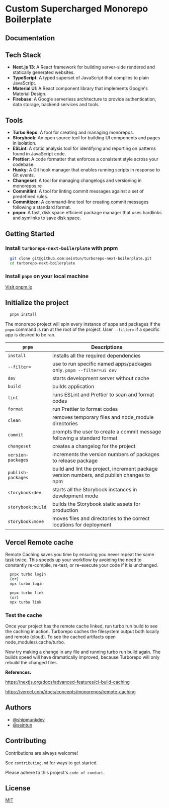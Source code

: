 # Custom Supercharged Monorepo Boilerplate

## Documentation

## Tech Stack

- **Next.js 13**: A React framework for building server-side rendered and statically generated websites.
- **TypeScript**: A typed superset of JavaScript that compiles to plain JavaScript.
- **Material UI**: A React component library that implements Google's Material Design.
- **Firebase**: A Google serverless architecture to provide authentication, data storage, backend services and tools.

## Tools

- **Turbo Repo**: A tool for creating and managing monorepos.
- **Storybook**: An open source tool for building UI components and pages in isolation.
- **ESLint**: A static analysis tool for identifying and reporting on patterns found in JavaScript code.
- **Prettier**: A code formatter that enforces a consistent style across your codebase.
- **Husky**: A Git hook manager that enables running scripts in response to Git events.
- **Changeset**: A tool for managing changelogs and versioning in monorepos.re
- **Commitlint**: A tool for linting commit messages against a set of predefined rules.
- **Commitizen**: A command-line tool for creating commit messages following a standard format.
- **pnpm**: A fast, disk space efficient package manager that uses hardlinks and symlinks to save disk space.

## Getting Started

### Install `turborepo-next-boilerplate` with pnpm

```bash
  git clone git@github.com:seintun/turborepo-next-boilerplate.git
  cd turborepo-next-boilerplate
```

### Install `pnpm` on your local machine

[Visit pnpm.io](https://pnpm.io/installation)

## Initialize the project

```bash
  pnpm install
```

The monorepo project will spin every instance of apps and packages if the `pnpm` command is ran at the root of the project. User `--filter=` if a specific app is desired to be ran.

| `pnpm`             | Descriptions                                                                              |
| ------------------ | ----------------------------------------------------------------------------------------- |
| `install`          | installs all the required dependencies                                                    |
| `--filter=`        | use to run specific named apps/packages only. `pnpm --filter=ui dev`                      |
| `dev`              | starts development server without cache                                                   |
| `build`            | builds application                                                                        |
| `lint`             | runs ESLint and Prettier to scan and format codes                                         |
| `format`           | run Prettier to format codes                                                              |
| `clean`            | removes temporary files and node_module directories                                       |
| `commit`           | prompts the user to create a commit message following a standard format                   |
| `changeset`        | creates a changelog for the project                                                       |
| `version-packages` | increments the version numbers of packages to release package                             |
| `publish-packages` | build and lint the project, increment package version numbers, and publish changes to npm |
| `storybook:dev`    | starts all the Storybook instances in development mode                                    |
| `storybook:build`  | builds the Storybook static assets for production                                         |
| `storybook:move`   | moves files and directories to the correct locations for deployment                       |

## Vercel Remote cache

Remote Caching saves you time by ensuring you never repeat the same task twice.
This speeds up your workflow by avoiding the need to constantly re-compile, re-test, or re-execute your code if it is unchanged.

```bash
  pnpx turbo login
  (or)
  npx turbo login
```

```bash
  pnpx turbo link
  (or)
  npx turbo link
```

### Test the cache

Once your project has the remote cache linked, run turbo run build to see the caching in action. Turborepo caches the filesystem output both locally and remote (cloud). To see the cached artifacts open node_modules/.cache/turbo.

Now try making a change in any file and running turbo run build again. The builds speed will have dramatically improved, because Turborepo will only rebuild the changed files.

**References:**

https://nextjs.org/docs/advanced-features/ci-build-caching

https://vercel.com/docs/concepts/monorepos/remote-caching

## Authors

- [@shipmunkdev](https://github.com/shipmunkdev)
- [@seintun](https://github.com/seintun)

## Contributing

Contributions are always welcome!

See `contributing.md` for ways to get started.

Please adhere to this project's `code of conduct`.

## License

[MIT](https://choosealicense.com/licenses/mit/)
